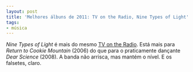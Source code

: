 ```yaml
---
layout: post
title: 'Melhores álbuns de 2011: TV on the Radio, Nine Types of Light'
tags:
- música
---
```


_Nine Types of Light_ é mais do mesmo [TV on the Radio](http://www.tvontheradio.com/). Está mais para _Return to Cookie Mountain_ (2006) do que para  o praticamente dançante _Dear Science_ (2008). A banda não arrisca, mas mantém o nível. E os falsetes, claro.
